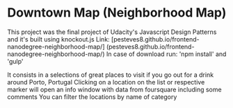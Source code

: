# Downtown Map (Neighborhood Map)

This project was the final project of Udacity's Javascript Design Patterns and it's built using knockout.js
Link: [pesteves8.github.io/frontend-nanodegree-neighborhood-map/] (pesteves8.github.io/frontend-nanodegree-neighborhood-map/)
In case of download run: 'npm install' and 'gulp'

It consists in a selections of great places to visit if you go out for a drink around Porto, Portugal
Clicking on a location on the list or respective marker will open an info window with data from foursquare including some comments
You can filter the locations by name of category
